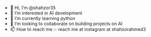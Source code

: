 - 👋 Hi, I’m @shahzor35
- 👀 I’m interested in AI development
- 🌱 I’m currently learning python
- 💞️ I’m looking to collaborate on building projects on AI
- 📫 How to reach me :- reach me at instagram at shahzorahmed3

<!---
shahzor35/shahzor35 is a ✨ special ✨ repository because its `README.md` (this file) appears on your GitHub profile.
You can click the Preview link to take a look at your changes.
--->
